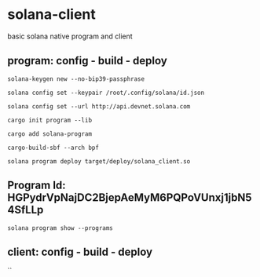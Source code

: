 # solana-client

basic solana native program and client

## program: config - build - deploy

`solana-keygen new --no-bip39-passphrase`

`solana config set --keypair /root/.config/solana/id.json`

`solana config set --url http://api.devnet.solana.com`

`cargo init program --lib`

`cargo add solana-program`

`cargo-build-sbf --arch bpf `

`solana program deploy target/deploy/solana_client.so`

## Program Id: HGPydrVpNajDC2BjepAeMyM6PQPoVUnxj1jbN54SfLLp

`solana program show --programs`

## client: config - build - deploy

``
